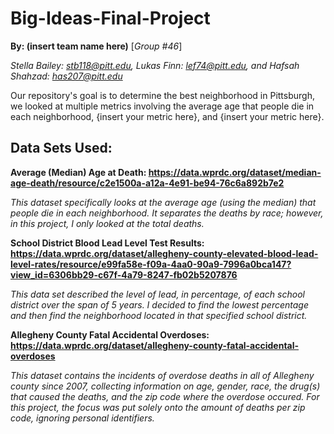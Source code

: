# Big-Ideas-Final-Project
**By: (insert team name here)** [*Group #46*]

*Stella Bailey: stb118@pitt.edu, Lukas Finn: lef74@pitt.edu, and Hafsah Shahzad: has207@pitt.edu*


Our repository's goal is to determine the best neighborhood in Pittsburgh, we looked at multiple metrics involving the average age that people die in each neighborhood, {insert your metric here}, and {insert your metric here}.

## Data Sets Used:
**Average (Median) Age at Death: https://data.wprdc.org/dataset/median-age-death/resource/c2e1500a-a12a-4e91-be94-76c6a892b7e2**

*This dataset specifically looks at the average age (using the median) that people die in each neighborhood. It separates the deaths by race; however, in this project, I only looked at the total deaths.*

**School District Blood Lead Level Test Results: https://data.wprdc.org/dataset/allegheny-county-elevated-blood-lead-level-rates/resource/e99fa58e-f09a-4aa0-90a9-7996a0bca147?view_id=6306bb29-c67f-4a79-8247-fb02b5207876**

*This data set described the level of lead, in percentage, of each school district over the span of 5 years. I decided to find the lowest percentage and then find the neighborhood located in that specified school district.*

**Allegheny County Fatal Accidental Overdoses: https://data.wprdc.org/dataset/allegheny-county-fatal-accidental-overdoses**

*This dataset contains the incidents of overdose deaths in all of Allegheny county since 2007, collecting information on age, gender, race, the drug(s) that caused the deaths, and the zip code where the overdose occured. For this project, the focus was put solely onto the amount of deaths per zip code, ignoring personal identifiers.*
